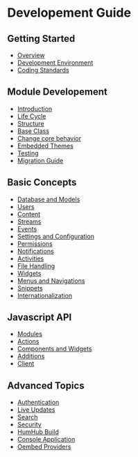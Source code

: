 Developement Guide
==================

Getting Started
---------------
* [Overview](overview.md)
* [Development Environment](environment.md)
* [Coding Standards](coding-standards.md)

Module Developement
---------------
* [Introduction](modules.md)
* [Life Cycle](modules-lifecycle.md)
* [Structure](modules-structure.md)
* [Base Class](modules-base-class.md)
* [Change core behavior](module-change-behavior.md)
* [Embedded Themes](embedded-themes.md)
* [Testing](testing.md)
* [Migration Guide](modules-migrate.md)

Basic Concepts
------------------
* [Database and Models](models.md)
* [Users](modules-users.md)
* [Content](content.md)
* [Streams](stream.md)
* [Events](events.md)
* [Settings and Configuration](settings.md)
* [Permissions](permissions.md)
* [Notifications](notifications.md)
* [Activities](activities.md)
* [File Handling](files.md)
* [Widgets](widgets.md)
* [Menus and Navigations](menus.md)
* [Snippets](snippet.md)
* [Internationalization](i18n.md)

Javascript API
------------------
 * [Modules](javascript-index.md)
 * [Actions](javascript-actions.md)
 * [Components and Widgets](javascript-components.md)
 * [Additions](javascript-uiadditions.md)
 * [Client](javascript-client.md)

Advanced Topics
--------------
* [Authentication](authentication.md)
* [Live Updates](live.md)
* [Search](search.md)
* [Security](security.md)
* [HumHub Build](build.md)
* [Console Application](console.md)
* [Oembed Providers](oembed.md)


